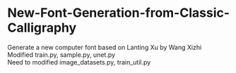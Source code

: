 # New-Font-Generation-from-Classic-Calligraphy
Generate a new computer font based on Lanting Xu by Wang Xizhi <br>
Modified train.py, sample.py, unet.py <br>
Need to modified image_datasets.py, train_util.py
